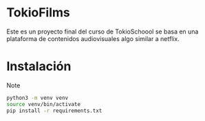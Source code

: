 # TokioFilms
Este es un proyecto final del curso de TokioSchoool se basa en una plataforma de contenidos audiovisuales algo similar a netflix.

# Instalación
> [!NOTE]
> ```bash
> python3 -m venv venv
> source venv/bin/activate
> pip install -r requirements.txt
> ```
